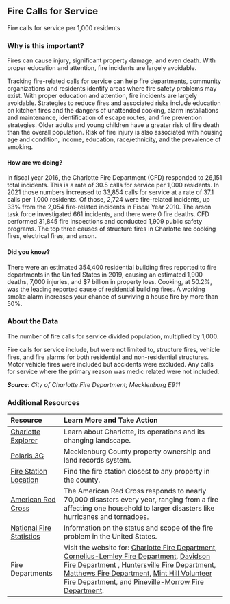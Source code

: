 ## Fire Calls for Service
Fire calls for service per 1,000 residents

### Why is this important?
Fires can cause injury, significant property damage, and even death. With proper education and attention, fire incidents are largely avoidable.  

Tracking fire-related calls for service can help fire departments, community organizations and residents identify areas where fire safety problems may exist. With proper education and attention, fire incidents are largely avoidable. Strategies to reduce fires and associated risks include education on kitchen fires and the dangers of unattended cooking, alarm installations and maintenance, identification of escape routes, and fire prevention strategies. Older adults and young children have a greater risk of fire death than the overall population. Risk of fire injury is also associated with housing age and condition, income, education, race/ethnicity, and the prevalence of smoking.

#### How are we doing? 
In fiscal year 2016, the Charlotte Fire Department (CFD) responded to 26,151 total incidents. This is a rate of 30.5 calls for service per 1,000 residents. In 2021 those numbers increased to 33,854 calls for service at a rate of 37.1 calls per 1,000 residents. Of those, 2,724 were fire-related incidents, up 33% from the 2,054 fire-related incidents in Fiscal Year 2010. The arson task force investigated 661 incidents, and there were 0 fire deaths. CFD performed 31,845 fire inspections and conducted 1,909 public safety programs. The top three causes of structure fires in Charlotte are cooking fires, electrical fires, and arson.

#### Did you know?
There were an estimated 354,400 residential building fires reported to fire departments in the United States in 2019, causing an estimated 1,900 deaths, 7,000 injuries, and $7 billion in property loss. Cooking, at 50.2%, was the leading reported cause of residential building fires. A working smoke alarm increases your chance of surviving a house fire by more than 50%. 

### About the Data
The number of fire calls for service divided population, multiplied by 1,000. 

Fire calls for service include, but were not limited to, structure fires, vehicle fires, and fire alarms for both residential and non-residential structures. Motor vehicle fires were included but accidents were excluded. Any calls for service where the primary reason was medic related were not included.

_**Source**: City of Charlotte Fire Department; Mecklenburg E911_

### Additional Resources
| Resource | Learn More and Take Action | 
|:--- | :--- |
|[Charlotte Explorer](https://explore.charlottenc.gov/)| Learn about Charlotte, its operations and its changing landscape.
|[Polaris 3G](https://polaris3g.mecklenburgcountync.gov//)| Mecklenburg County property ownership and land records system.
|[Fire Station Location](http://mcmap.org/geoportal/?q=fire)| Find the fire station closest to any property in the county.
|[American Red Cross](http://www.redcross.org/nc/charlotte/programs-services) | The American Red Cross responds to nearly 70,000 disasters every year, ranging from a fire affecting one household to larger disasters like hurricanes and tornadoes.
|[National Fire Statistics](https://www.usfa.fema.gov/data/) |Information on the status and scope of the fire problem in the United States.
|Fire Departments| Visit the website for: [Charlotte Fire Department](http://charlottenc.gov/fire/Pages/default.aspx), [Cornelius-Lemley Fire Department](http://www.corneliusfd.org/), [Davidson Fire Department ](http://www.ci.davidson.nc.us/index.aspx?nid=63), [Huntersville Fire Department](http://www.huntersville.org/Departments/FireRescue.aspx), [Matthews Fire Department](http://www.matthewsnc.gov/pview.aspx?id=20732&catid=567), [Mint Hill Volunteer Fire Department](http://www.minthillvfd.com/), and [Pineville-Morrow Fire Department](http://www.pinevillevfd.org/). 